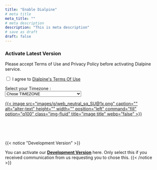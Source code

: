```yaml
---
title: "Enable Dialpine"
# meta title
meta_title: ""
# meta description
description: "This is meta description"
# save as draft
draft: false
---
```


 <script>
    function redirectToUrl(isProd) {
      // Get the selected timezone value
    //   var selectedTimezone = document.getElementById('timezone').value;

    // Construct the URL with the timezone as a query parameter

    // alert('"'+document.getElementById('timezone').value+'"')
    // alert('TOS : "'+document.getElementById('tos').checked+'"')
    var ALERT_HDR = 'Headsup \u2022 Please fix these before proceeding\n'
    var errorAlert = ALERT_HDR
    if(document.getElementById('timezone').value === "")
    {
        errorAlert +='\nYou need to select your timezone before moving forward'
    }

    if(document.getElementById('tos').checked === false)
    {
        
        errorAlert +='\nYou need to agree to Dialpine TOS before moving forward'
    }
    if(errorAlert !== ALERT_HDR)
    {
        
        alert(errorAlert)
        return false   
    }
    // alert(errorAlert)


      var url = ''

      if(isProd)
      {
        url = 'https://accounts.google.com/o/oauth2/v2/auth?client_id=791779533011-soqa9gdjtvt7l2kb7vuv1pnfvt8uan9t.apps.googleusercontent.com&access_type=offline&scope=https%3A%2F%2Fwww.googleapis.com%2Fauth%2Fuserinfo.email%20https%3A%2F%2Fwww.googleapis.com%2Fauth%2Fuserinfo.profile%20https%3A%2F%2Fwww.googleapis.com%2Fauth%2Fcontacts%20https%3A%2F%2Fwww.googleapis.com%2Fauth%2Fcalendar&response_type=code&redirect_uri=https%3A%2F%2Fwww.dialpine.com%2Fgredr&state='
        // ?timezone=' + encodeURIComponent(selectedTimezone);
        
      }
      else
      {
        // url = 'https://f1vawp0e5b.execute-api.us-west-2.amazonaws.com/develop/lam-bk-googlework-api/init?state='

        url = 'https://accounts.google.com/o/oauth2/v2/auth?access_type=offline&scope=https%3A%2F%2Fwww.googleapis.com%2Fauth%2Fuserinfo.email%20https%3A%2F%2Fwww.googleapis.com%2Fauth%2Fuserinfo.profile%20https%3A%2F%2Fwww.googleapis.com%2Fauth%2Fcontacts%20https%3A%2F%2Fwww.googleapis.com%2Fauth%2Fcalendar&response_type=code&client_id=428302271815-vrhsjpsvmijl30el3hea1rqmod21g7do.apps.googleusercontent.com&redirect_uri=https%3A%2F%2Fwww.dialpine.com%2Fgredr-dev&state='
      }

    var stateToPass = {
    tz : document.getElementById('timezone').value,
    isProd : isProd
    }

    var stateJSONString = JSON.stringify(stateToPass)
    url +=encodeURIComponent(stateJSONString)
      
    // alert()
    

      // Redirect to the constructed URL
      console.log(url)
      window.location.href = url;
    // alert('"'+url+'"')
      
    }
  </script>


### Activate Latest Version

Please accept Terms of Use and Privacy Policy before activating Dialpine service.

<input id="tos" type="checkbox" class="task-list-item"> I agree to [Dialpine's Terms Of Use](/tos "Dialpine's Terms Of Use")


  <label for="timezone">Select your Timezone :</label></br>
  <select id="timezone">
    <option value="">Chose TIMEZONE</option>
    <option value="America/Los_Angeles">Pacific Time (PT) - Los Angeles</option>
    <option value="America/New_York">Eastern Time (ET) - New York</option>
    <option value="America/Chicago">Central Time (CT) - Chicago</option>
    <option value="America/Denver">Mountain Time (MT) - Denver</option>
    <option value="Pacific/Honolulu">Hawaii-Aleutian Time (HST) - Honolulu</option>
    <!-- Add more options for other timezones as needed -->
  </select>

<!-- <a href="https://accounts.google.com/o/oauth2/v2/auth?access_type=offline&scope=https%3A%2F%2Fwww.googleapis.com%2Fauth%2Fuserinfo.email%20https%3A%2F%2Fwww.googleapis.com%2Fauth%2Fuserinfo.profile%20https%3A%2F%2Fwww.googleapis.com%2Fauth%2Fcontacts%20https%3A%2F%2Fwww.googleapis.com%2Fauth%2Fcalendar&response_type=code&client_id=791779533011-soqa9gdjtvt7l2kb7vuv1pnfvt8uan9t.apps.googleusercontent.com&redirect_uri=https%3A%2F%2Fzgbrf7ox4e.execute-api.us-west-2.amazonaws.com%2Fprod%2Flam-bk-googlework-api%2Fgredr">
{{< image src="images/g/web_neutral_sq_SU@1x.png" caption="" alt="alter-text" height="" width="" position="left" command="fill" option="q100" class="img-fluid" title="image title"  webp="false" >}}
</a> -->

<!-- https://accounts.google.com/o/oauth2/v2/auth?client_id=791779533011-soqa9gdjtvt7l2kb7vuv1pnfvt8uan9t.apps.googleusercontent.com&state=DD&access_type=offline&scope=https%3A%2F%2Fwww.googleapis.com%2Fauth%2Fuserinfo.email%20https%3A%2F%2Fwww.googleapis.com%2Fauth%2Fuserinfo.profile%20https%3A%2F%2Fwww.googleapis.com%2Fauth%2Fcontacts%20https%3A%2F%2Fwww.googleapis.com%2Fauth%2Fcalendar&response_type=code&redirect_uri=https%3A%2F%2Fwww.dialpine.com%2Fgredr -->

<a href="#" onclick="redirectToUrl(true)">
{{< image src="images/g/web_neutral_sq_SU@1x.png" caption="" alt="alter-text" height="" width="" position="left" command="fill" option="q100" class="img-fluid" title="image title"  webp="false" >}}
</a>

<!-- {{< button label="Activate Production Mode" link="https://zgbrf7ox4e.execute-api.us-west-2.amazonaws.com/prod/lam-bk-googlework-api/init" style="solid" >}} -->

</br></br></br>
<!-- You can activate our <a href="https://f1vawp0e5b.execute-api.us-west-2.amazonaws.com/develop/lam-bk-googlework-api/init"> **Development Version** here </a>. Only select this if you received communication from us requesting you to chose this. -->

{{< notice "Development Version" >}}

You can activate our <a href="#" onclick="redirectToUrl(false)">**Development Version**</a> here. Only select this if you received communication from us requesting you to chose this.
{{< /notice >}}


<!-- {{< button label="Activate Fresh Mode" link="https://f1vawp0e5b.execute-api.us-west-2.amazonaws.com/develop/lam-bk-googlework-api/init" style="solid" >}} -->



